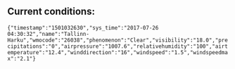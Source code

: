 ## Current conditions: 
 ``` {"timestamp":"1501032630","sys_time":"2017-07-26 04:30:32","name":"Tallinn-Harku","wmocode":"26038","phenomenon":"Clear","visibility":"18.0","precipitations":"0","airpressure":"1007.6","relativehumidity":"100","airtemperature":"12.4","winddirection":"16","windspeed":"1.5","windspeedmax":"2.1"} ```
